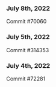 ### July 8th, 2022

Commit #70060

### July 5th, 2022

Commit #314353


### July 4th, 2022

Commit #72281
